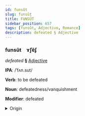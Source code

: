 ```yaml
---
id: funsût
slug: funsût
title: FUNSÛT
sidebar_position: 657
tags: [funsût, Adjective, Romance]
description: defeated § Adjective
---
```


### funsût&emsp;<span kind="abugida">ɤ̃ʃɐ̆ʄ</span>

*defeated* **§** [Adjective](../../tags/Adjective)

**IPA**: /ˈfʌn.sut/

**Verb**: to be defeated

**Noun**: defeatedness/vanquishment

**Modifier**: defeated

<details>
    <summary>Origin</summary>
    Catalan vençut /vənˈsut/<br/>
    <em>Romance Language Family</em>
</details>